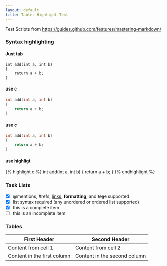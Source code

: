 ```yaml
---
layout: default
title: Tables Highlight Test
---
```


Test Scripts from https://guides.github.com/features/mastering-markdown/

### Syntax highlighting

#### Just tab

	int add(int a, int b)
	{
		return a + b;
	}

#### use c

```c
int add(int a, int b)
{
	return a + b;
}
```

#### use c

~~~c
int add(int a, int b)
{
	return a + b;
}
~~~

#### use highligt

{% highlight c %}
int add(int a, int b)
{
	return a + b;
}
{% endhighlight %}

### Task Lists

- [x] @mentions, #refs, [links](), **formatting**, and <del>tags</del> supported
- [x] list syntax required (any unordered or ordered list supported)
- [x] this is a complete item
- [ ] this is an incomplete item

### Tables

First Header | Second Header
------------ | -------------
Content from cell 1 | Content from cell 2
Content in the first column | Content in the second column
